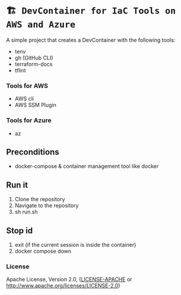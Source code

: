 # `🏗️ DevContainer for IaC Tools on AWS and Azure`

A simple project that creates a DevContainer with the following tools: 

- tenv
- gh (GitHub CLI)
- terraform-docs
- tflint

### Tools for AWS
- AWS cli
- AWS SSM Plugin

### Tools for Azure
- az

## Preconditions
- docker-compose & container management tool like docker


## Run it

1. Clone the repository
2. Navigate to the repository
3. sh run.sh 

## Stop id
1. exit (if the current session is inside the container)
2. docker compose down

### License

Apache License, Version 2.0, ([LICENSE-APACHE](LICENSE-APACHE) or <http://www.apache.org/licenses/LICENSE-2.0>)
